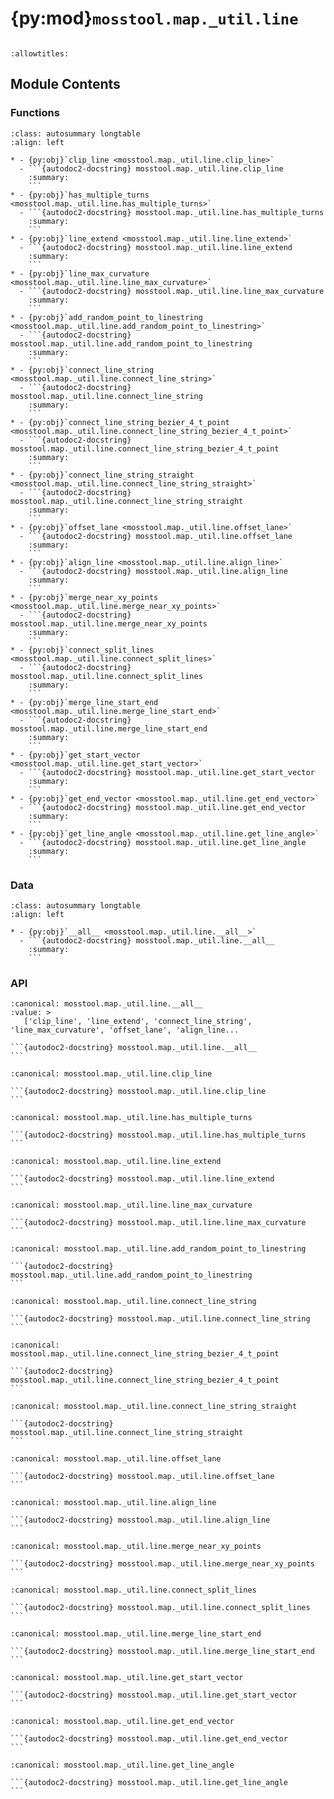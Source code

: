 # {py:mod}`mosstool.map._util.line`

```{py:module} mosstool.map._util.line
```

```{autodoc2-docstring} mosstool.map._util.line
:allowtitles:
```

## Module Contents

### Functions

````{list-table}
:class: autosummary longtable
:align: left

* - {py:obj}`clip_line <mosstool.map._util.line.clip_line>`
  - ```{autodoc2-docstring} mosstool.map._util.line.clip_line
    :summary:
    ```
* - {py:obj}`has_multiple_turns <mosstool.map._util.line.has_multiple_turns>`
  - ```{autodoc2-docstring} mosstool.map._util.line.has_multiple_turns
    :summary:
    ```
* - {py:obj}`line_extend <mosstool.map._util.line.line_extend>`
  - ```{autodoc2-docstring} mosstool.map._util.line.line_extend
    :summary:
    ```
* - {py:obj}`line_max_curvature <mosstool.map._util.line.line_max_curvature>`
  - ```{autodoc2-docstring} mosstool.map._util.line.line_max_curvature
    :summary:
    ```
* - {py:obj}`add_random_point_to_linestring <mosstool.map._util.line.add_random_point_to_linestring>`
  - ```{autodoc2-docstring} mosstool.map._util.line.add_random_point_to_linestring
    :summary:
    ```
* - {py:obj}`connect_line_string <mosstool.map._util.line.connect_line_string>`
  - ```{autodoc2-docstring} mosstool.map._util.line.connect_line_string
    :summary:
    ```
* - {py:obj}`connect_line_string_bezier_4_t_point <mosstool.map._util.line.connect_line_string_bezier_4_t_point>`
  - ```{autodoc2-docstring} mosstool.map._util.line.connect_line_string_bezier_4_t_point
    :summary:
    ```
* - {py:obj}`connect_line_string_straight <mosstool.map._util.line.connect_line_string_straight>`
  - ```{autodoc2-docstring} mosstool.map._util.line.connect_line_string_straight
    :summary:
    ```
* - {py:obj}`offset_lane <mosstool.map._util.line.offset_lane>`
  - ```{autodoc2-docstring} mosstool.map._util.line.offset_lane
    :summary:
    ```
* - {py:obj}`align_line <mosstool.map._util.line.align_line>`
  - ```{autodoc2-docstring} mosstool.map._util.line.align_line
    :summary:
    ```
* - {py:obj}`merge_near_xy_points <mosstool.map._util.line.merge_near_xy_points>`
  - ```{autodoc2-docstring} mosstool.map._util.line.merge_near_xy_points
    :summary:
    ```
* - {py:obj}`connect_split_lines <mosstool.map._util.line.connect_split_lines>`
  - ```{autodoc2-docstring} mosstool.map._util.line.connect_split_lines
    :summary:
    ```
* - {py:obj}`merge_line_start_end <mosstool.map._util.line.merge_line_start_end>`
  - ```{autodoc2-docstring} mosstool.map._util.line.merge_line_start_end
    :summary:
    ```
* - {py:obj}`get_start_vector <mosstool.map._util.line.get_start_vector>`
  - ```{autodoc2-docstring} mosstool.map._util.line.get_start_vector
    :summary:
    ```
* - {py:obj}`get_end_vector <mosstool.map._util.line.get_end_vector>`
  - ```{autodoc2-docstring} mosstool.map._util.line.get_end_vector
    :summary:
    ```
* - {py:obj}`get_line_angle <mosstool.map._util.line.get_line_angle>`
  - ```{autodoc2-docstring} mosstool.map._util.line.get_line_angle
    :summary:
    ```
````

### Data

````{list-table}
:class: autosummary longtable
:align: left

* - {py:obj}`__all__ <mosstool.map._util.line.__all__>`
  - ```{autodoc2-docstring} mosstool.map._util.line.__all__
    :summary:
    ```
````

### API

````{py:data} __all__
:canonical: mosstool.map._util.line.__all__
:value: >
   ['clip_line', 'line_extend', 'connect_line_string', 'line_max_curvature', 'offset_lane', 'align_line...

```{autodoc2-docstring} mosstool.map._util.line.__all__
```

````

````{py:function} clip_line(line: shapely.geometry.LineString, p1: shapely.geometry.Point, p2: shapely.geometry.Point) -> shapely.geometry.LineString
:canonical: mosstool.map._util.line.clip_line

```{autodoc2-docstring} mosstool.map._util.line.clip_line
```
````

````{py:function} has_multiple_turns(line: shapely.geometry.LineString) -> bool
:canonical: mosstool.map._util.line.has_multiple_turns

```{autodoc2-docstring} mosstool.map._util.line.has_multiple_turns
```
````

````{py:function} line_extend(line: shapely.geometry.LineString, extend_length: float)
:canonical: mosstool.map._util.line.line_extend

```{autodoc2-docstring} mosstool.map._util.line.line_extend
```
````

````{py:function} line_max_curvature(line: shapely.geometry.LineString) -> float
:canonical: mosstool.map._util.line.line_max_curvature

```{autodoc2-docstring} mosstool.map._util.line.line_max_curvature
```
````

````{py:function} add_random_point_to_linestring(line: shapely.geometry.LineString, seed: int = 0) -> shapely.geometry.LineString
:canonical: mosstool.map._util.line.add_random_point_to_linestring

```{autodoc2-docstring} mosstool.map._util.line.add_random_point_to_linestring
```
````

````{py:function} connect_line_string(line1: shapely.geometry.LineString, line2: shapely.geometry.LineString) -> shapely.geometry.LineString
:canonical: mosstool.map._util.line.connect_line_string

```{autodoc2-docstring} mosstool.map._util.line.connect_line_string
```
````

````{py:function} connect_line_string_bezier_4_t_point(strength: float, line1: shapely.geometry.LineString, line2: shapely.geometry.LineString) -> shapely.geometry.LineString
:canonical: mosstool.map._util.line.connect_line_string_bezier_4_t_point

```{autodoc2-docstring} mosstool.map._util.line.connect_line_string_bezier_4_t_point
```
````

````{py:function} connect_line_string_straight(line1: shapely.geometry.LineString, line2: shapely.geometry.LineString) -> shapely.geometry.LineString
:canonical: mosstool.map._util.line.connect_line_string_straight

```{autodoc2-docstring} mosstool.map._util.line.connect_line_string_straight
```
````

````{py:function} offset_lane(line: shapely.geometry.LineString, distance: float) -> shapely.geometry.LineString
:canonical: mosstool.map._util.line.offset_lane

```{autodoc2-docstring} mosstool.map._util.line.offset_lane
```
````

````{py:function} align_line(line1: shapely.geometry.LineString, line2: shapely.geometry.LineString) -> shapely.geometry.LineString
:canonical: mosstool.map._util.line.align_line

```{autodoc2-docstring} mosstool.map._util.line.align_line
```
````

````{py:function} merge_near_xy_points(orig_points: list[tuple[float, float]], merge_gate: float = 100) -> list[tuple[float, float]]
:canonical: mosstool.map._util.line.merge_near_xy_points

```{autodoc2-docstring} mosstool.map._util.line.merge_near_xy_points
```
````

````{py:function} connect_split_lines(lines: list[shapely.geometry.LineString], start_point: typing.Optional[shapely.geometry.Point] = None, max_line_length: float = 10000) -> list
:canonical: mosstool.map._util.line.connect_split_lines

```{autodoc2-docstring} mosstool.map._util.line.connect_split_lines
```
````

````{py:function} merge_line_start_end(line_start: shapely.geometry.LineString, line_end: shapely.geometry.LineString) -> shapely.geometry.LineString
:canonical: mosstool.map._util.line.merge_line_start_end

```{autodoc2-docstring} mosstool.map._util.line.merge_line_start_end
```
````

````{py:function} get_start_vector(line: shapely.geometry.LineString)
:canonical: mosstool.map._util.line.get_start_vector

```{autodoc2-docstring} mosstool.map._util.line.get_start_vector
```
````

````{py:function} get_end_vector(line: shapely.geometry.LineString)
:canonical: mosstool.map._util.line.get_end_vector

```{autodoc2-docstring} mosstool.map._util.line.get_end_vector
```
````

````{py:function} get_line_angle(line: shapely.geometry.LineString)
:canonical: mosstool.map._util.line.get_line_angle

```{autodoc2-docstring} mosstool.map._util.line.get_line_angle
```
````
